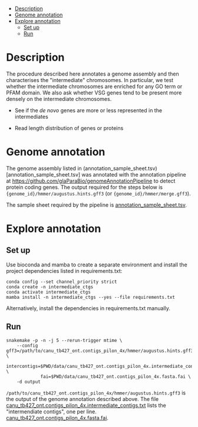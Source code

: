 <!-- vim-markdown-toc GFM -->

* [Description](#description)
* [Genome annotation](#genome-annotation)
* [Explore annotation](#explore-annotation)
    * [Set up](#set-up)
    * [Run](#run)

<!-- vim-markdown-toc -->

Description
===========

The procedure described here annotates a genome assembly and then characterises
the "intermediate" chromosomes. In particular, we test whether the intermediate
chromosomes are enriched for any GO term or PFAM domain. We also ask whether
VSG genes tend to be present more densely on the intermediate chromosomes.

* See if the *de novo* genes are more or less represented in the intermediates

* Read length distribution of genes or proteins

Genome annotation
=================

The genome assembly listed in
(annotation_sample_sheet.tsv)[annotation_sample_sheet.tsv] was annotated with
the annotation pipeline at
https://github.com/glaParaBio/genomeAnnotationPipeline to detect protein coding
genes. The output required for the steps below is
`{genome_id}/hmmer/augustus.hints.gff3` (or `{genome_id}/hmmer/merge.gff3`).

The sample sheet required by the pipeline is [annotation_sample_sheet.tsv](annotation_sample_sheet.tsv).

Explore annotation
==================

Set up
------

Use bioconda and mamba to create a separate environment and install the project dependencies listed in requirements.txt:

```
conda config --set channel_priority strict
conda create -n intermediate_ctgs
conda activate intermediate_ctgs
mamba install -n intermediate_ctgs --yes --file requirements.txt
```

Alternatively, install the dependencies in requirements.txt manually.

Run
---

```
snakemake -p -n -j 5 --rerun-trigger mtime \
    --config gff3=/path/to/canu_tb427_ont.contigs_pilon_4x/hmmer/augustus.hints.gff3 \
             intercontigs=$PWD/data/canu_tb427_ont.contigs_pilon_4x.intermediate_contigs.txt \
             fai=$PWD/data/canu_tb427_ont.contigs_pilon_4x.fasta.fai \
    -d output
```

`/path/to/canu_tb427_ont.contigs_pilon_4x/hmmer/augustus.hints.gff3` is the
output of the genome annotation described above. The file
[canu_tb427_ont.contigs_pilon_4x.intermediate_contigs.txt](data/canu_tb427_ont.contigs_pilon_4x.intermediate_contigs.txt)
lists the "intermendiate contigs", one per line.
[canu_tb427_ont.contigs_pilon_4x.fasta.fai](data/canu_tb427_ont.contigs_pilon_4x.fasta.fai). 
